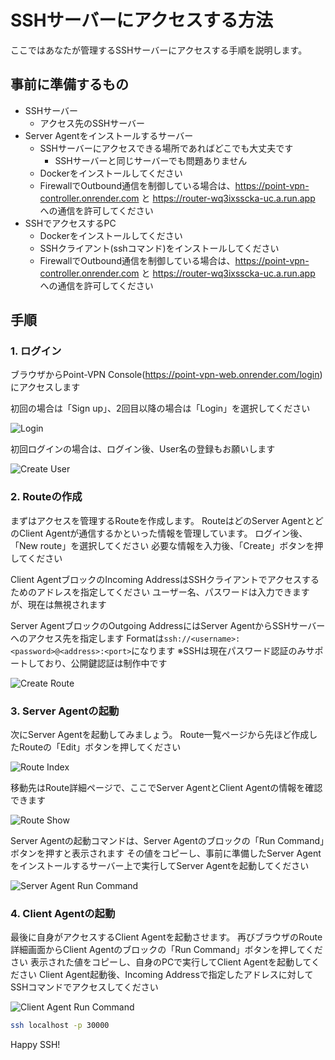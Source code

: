 # SSHサーバーにアクセスする方法

ここではあなたが管理するSSHサーバーにアクセスする手順を説明します。

## 事前に準備するもの

- SSHサーバー
  - アクセス先のSSHサーバー
- Server Agentをインストールするサーバー
  - SSHサーバーにアクセスできる場所であればどこでも大丈夫です
    - SSHサーバーと同じサーバーでも問題ありません
  - Dockerをインストールしてください
  - FirewallでOutbound通信を制御している場合は、https://point-vpn-controller.onrender.com と https://router-wq3ixsscka-uc.a.run.app への通信を許可してください
- SSHでアクセスするPC
  - Dockerをインストールしてください
  - SSHクライアント(sshコマンド)をインストールしてください
  - FirewallでOutbound通信を制御している場合は、https://point-vpn-controller.onrender.com と https://router-wq3ixsscka-uc.a.run.app への通信を許可してください

## 手順

### 1. ログイン

ブラウザからPoint-VPN Console(https://point-vpn-web.onrender.com/login)にアクセスします

初回の場合は「Sign up」、2回目以降の場合は「Login」を選択してください

![Login](./images/1_login.png)

初回ログインの場合は、ログイン後、User名の登録もお願いします

![Create User](./images/2_user_create.png)

### 2. Routeの作成

まずはアクセスを管理するRouteを作成します。
RouteはどのServer AgentとどのClient Agentが通信するかといった情報を管理しています。
ログイン後、「New route」を選択してください
必要な情報を入力後、「Create」ボタンを押してください

Client AgentブロックのIncoming AddressはSSHクライアントでアクセスするためのアドレスを指定してください
ユーザー名、パスワードは入力できますが、現在は無視されます

Server AgentブロックのOutgoing AddressにはServer AgentからSSHサーバーへのアクセス先を指定します
Formatは`ssh://<username>:<password>@<address>:<port>`になります
※SSHは現在パスワード認証のみサポートしており、公開鍵認証は制作中です

![Create Route](./images/3_create_route.png)

### 3. Server Agentの起動

次にServer Agentを起動してみましょう。
Route一覧ページから先ほど作成したRouteの「Edit」ボタンを押してください

![Route Index](./images/4_route_index.png)

移動先はRoute詳細ページで、ここでServer AgentとClient Agentの情報を確認できます

![Route Show](./images/5_route_show.png)

Server Agentの起動コマンドは、Server Agentのブロックの「Run Command」ボタンを押すと表示されます
その値をコピーし、事前に準備したServer Agentをインストールするサーバー上で実行してServer Agentを起動してください

![Server Agent Run Command](./images/6_server_agent_run_command.png)

### 4. Client Agentの起動

最後に自身がアクセスするClient Agentを起動させます。
再びブラウザのRoute詳細画面からClient Agentのブロックの「Run Command」ボタンを押してください
表示された値をコピーし、自身のPCで実行してClient Agentを起動してください
Client Agent起動後、Incoming Addressで指定したアドレスに対してSSHコマンドでアクセスしてください

![Client Agent Run Command](./images/7_client_agent_run_command.png)

```bash
ssh localhost -p 30000
```

Happy SSH!
